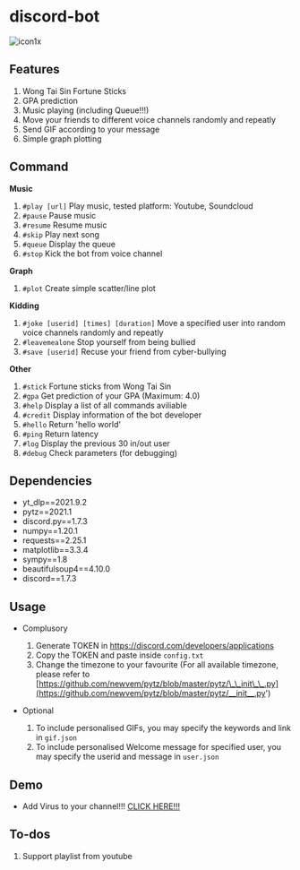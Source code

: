 # discord-bot
![icon1x](https://user-images.githubusercontent.com/24566737/132656284-f0ff6571-631c-4cef-bed7-f575233cbf5f.png)

## Features
1. Wong Tai Sin Fortune Sticks
2. GPA prediction
3. Music playing (including Queue!!!)
4. Move your friends to different voice channels randomly and repeatly
5. Send GIF according to your message
6. Simple graph plotting

## Command

**Music**
1. `#play [url]` Play music, tested platform: Youtube, Soundcloud
2. `#pause` Pause music
3. `#resume` Resume music
4. `#skip` Play next song
5. `#queue` Display the queue
6. `#stop` Kick the bot from voice channel
    
**Graph**
1. `#plot` Create simple scatter/line plot
    
**Kidding**
1. `#joke [userid] [times] [duration]` Move a specified user into random voice channels randomly and repeatly
2. `#leavemealone` Stop yourself from being bullied
3. `#save [userid]` Recuse your friend from cyber-bullying

**Other**
1. `#stick` Fortune sticks from Wong Tai Sin
2. `#gpa` Get prediction of your GPA (Maximum: 4.0)
3. `#help` Display a list of all commands aviliable
4. `#credit` Display information of the bot developer
5. `#hello` Return 'hello world'
6. `#ping` Return latency
7. `#log` Display the previous 30 in/out user
8. `#debug` Check parameters (for debugging)

## Dependencies
- yt_dlp==2021.9.2
- pytz==2021.1
- discord.py==1.7.3
- numpy==1.20.1
- requests==2.25.1
- matplotlib==3.3.4
- sympy==1.8
- beautifulsoup4==4.10.0
- discord==1.7.3

## Usage
- Complusory
  
  1. Generate TOKEN in https://discord.com/developers/applications
  2. Copy the TOKEN and paste inside `config.txt`
  3. Change the timezone to your favourite (For all available timezone, please refer to [https://github.com/newvem/pytz/blob/master/pytz/\_\_init\_\_.py](https://github.com/newvem/pytz/blob/master/pytz/__init__.py')

- Optional
   1. To include personalised GIFs, you may specify the keywords and link in `gif.json`
   2. To include personalised Welcome message for specified user, you may specify the userid and message in `user.json`

## Demo

- Add Virus to your channel!!! [CLICK HERE!!!](https://discord.com/oauth2/authorize?client_id=885452084269424660&permissions=8&scope=bot)

## To-dos
1. Support playlist from youtube
